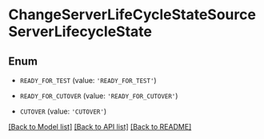 # ChangeServerLifeCycleStateSourceServerLifecycleState


## Enum

* `READY_FOR_TEST` (value: `'READY_FOR_TEST'`)

* `READY_FOR_CUTOVER` (value: `'READY_FOR_CUTOVER'`)

* `CUTOVER` (value: `'CUTOVER'`)

[[Back to Model list]](../README.md#documentation-for-models) [[Back to API list]](../README.md#documentation-for-api-endpoints) [[Back to README]](../README.md)


